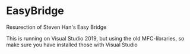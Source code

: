 # EasyBridge
Resurection of Steven Han's Easy Bridge

This is running on Visual Studio 2019, but using the old MFC-libraries, so make sure you have installed those with Visual Studio

